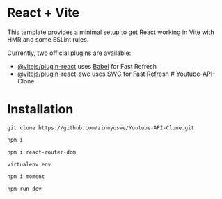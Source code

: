 # React + Vite

This template provides a minimal setup to get React working in Vite with HMR and some ESLint rules.

Currently, two official plugins are available:

- [@vitejs/plugin-react](https://github.com/vitejs/vite-plugin-react/blob/main/packages/plugin-react/README.md) uses [Babel](https://babeljs.io/) for Fast Refresh
- [@vitejs/plugin-react-swc](https://github.com/vitejs/vite-plugin-react-swc) uses [SWC](https://swc.rs/) for Fast Refresh
#   Y o u t u b e - A P I - C l o n e 



# Installation

`git clone https://github.com/zinmyoswe/Youtube-API-Clone.git`

`npm i`

`npm i react-router-dom`

`virtualenv env`

`npm i moment`

`npm run dev`
 
 
